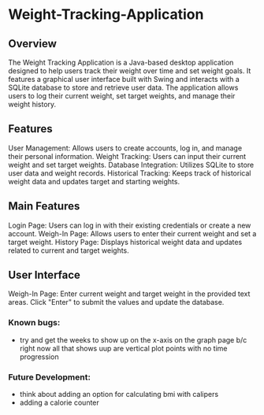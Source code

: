 # Weight-Tracking-Application

## Overview
The Weight Tracking Application is a Java-based desktop application designed to help users track their weight over time and set weight goals. It features a graphical user interface built with Swing and interacts with a SQLite database to store and retrieve user data. The application allows users to log their current weight, set target weights, and manage their weight history.

## Features
User Management: Allows users to create accounts, log in, and manage their personal information.
Weight Tracking: Users can input their current weight and set target weights.
Database Integration: Utilizes SQLite to store user data and weight records.
Historical Tracking: Keeps track of historical weight data and updates target and starting weights.

## Main Features
Login Page: Users can log in with their existing credentials or create a new account.
Weigh-In Page: Allows users to enter their current weight and set a target weight.
History Page: Displays historical weight data and updates related to current and target weights.

## User Interface
Weigh-In Page:
Enter current weight and target weight in the provided text areas.
Click "Enter" to submit the values and update the database.

### Known bugs:
- try and get the weeks to show up on the x-axis on the graph page b/c right now all that shows uup are vertical plot points with no time progression 

### Future Development:
- think about adding an option for calculating bmi with calipers
- adding a calorie counter